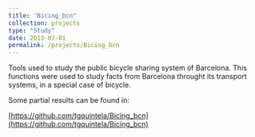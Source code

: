 ```yaml
---
title: "Bicing_bcn"
collection: projects
type: "Study"
date: 2013-07-01
permalink: /projects/Bicing_bcn
---
```


Tools used to study the public bicycle sharing system of Barcelona.
This functions were used to study facts from Barcelona throught its transport systems, in a special case of bicycle.

Some partial results can be found in:

[https://github.com/tgquintela/Bicing_bcn](https://github.com/tgquintela/Bicing_bcn)
